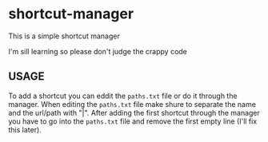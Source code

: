 # shortcut-manager
This is a simple shortcut manager

I'm sill learning so please don't judge the crappy code

## USAGE
To add a shortcut you can eddit the `paths.txt` file or do it through the manager.
When editing the `paths.txt` file make shure to separate the name and the url/path with "|".
After adding the first shortcut through the manager you have to go into the `paths.txt` file and remove the first empty line (I'll fix this later).
